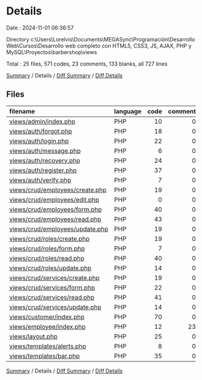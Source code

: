 # Details

Date : 2024-11-01 06:36:57

Directory c:\\Users\\Lorelvis\\Documents\\MEGASync\\Programación\\Desarrollo Web\\Cursos\\Desarrollo web completo con HTML5, CSS3, JS, AJAX, PHP y MySQL\\Proyectos\\barbershop\\views

Total : 25 files,  571 codes, 23 comments, 133 blanks, all 727 lines

[Summary](results.md) / Details / [Diff Summary](diff.md) / [Diff Details](diff-details.md)

## Files
| filename | language | code | comment | blank | total |
| :--- | :--- | ---: | ---: | ---: | ---: |
| [views/admin/index.php](/views/admin/index.php) | PHP | 10 | 0 | 2 | 12 |
| [views/auth/forgot.php](/views/auth/forgot.php) | PHP | 18 | 0 | 4 | 22 |
| [views/auth/login.php](/views/auth/login.php) | PHP | 22 | 0 | 5 | 27 |
| [views/auth/message.php](/views/auth/message.php) | PHP | 6 | 0 | 1 | 7 |
| [views/auth/recovery.php](/views/auth/recovery.php) | PHP | 24 | 0 | 5 | 29 |
| [views/auth/register.php](/views/auth/register.php) | PHP | 37 | 0 | 9 | 46 |
| [views/auth/verify.php](/views/auth/verify.php) | PHP | 7 | 0 | 2 | 9 |
| [views/crud/employees/create.php](/views/crud/employees/create.php) | PHP | 19 | 0 | 5 | 24 |
| [views/crud/employees/edit.php](/views/crud/employees/edit.php) | PHP | 0 | 0 | 1 | 1 |
| [views/crud/employees/form.php](/views/crud/employees/form.php) | PHP | 40 | 0 | 6 | 46 |
| [views/crud/employees/read.php](/views/crud/employees/read.php) | PHP | 43 | 0 | 7 | 50 |
| [views/crud/employees/update.php](/views/crud/employees/update.php) | PHP | 19 | 0 | 5 | 24 |
| [views/crud/roles/create.php](/views/crud/roles/create.php) | PHP | 19 | 0 | 5 | 24 |
| [views/crud/roles/form.php](/views/crud/roles/form.php) | PHP | 7 | 0 | 1 | 8 |
| [views/crud/roles/read.php](/views/crud/roles/read.php) | PHP | 40 | 0 | 10 | 50 |
| [views/crud/roles/update.php](/views/crud/roles/update.php) | PHP | 14 | 0 | 4 | 18 |
| [views/crud/services/create.php](/views/crud/services/create.php) | PHP | 19 | 0 | 5 | 24 |
| [views/crud/services/form.php](/views/crud/services/form.php) | PHP | 22 | 0 | 3 | 25 |
| [views/crud/services/read.php](/views/crud/services/read.php) | PHP | 41 | 0 | 9 | 50 |
| [views/crud/services/update.php](/views/crud/services/update.php) | PHP | 14 | 0 | 6 | 20 |
| [views/customer/index.php](/views/customer/index.php) | PHP | 70 | 0 | 22 | 92 |
| [views/employee/index.php](/views/employee/index.php) | PHP | 12 | 23 | 5 | 40 |
| [views/layout.php](/views/layout.php) | PHP | 25 | 0 | 6 | 31 |
| [views/templates/alerts.php](/views/templates/alerts.php) | PHP | 8 | 0 | 1 | 9 |
| [views/templates/bar.php](/views/templates/bar.php) | PHP | 35 | 0 | 4 | 39 |

[Summary](results.md) / Details / [Diff Summary](diff.md) / [Diff Details](diff-details.md)